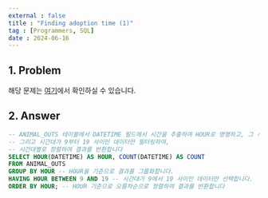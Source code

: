 ```yaml
---
external : false
title : "Finding adoption time (1)"
tag : [Programmers, SQL]
date : 2024-06-16
---
```


## 1. Problem

해당 문제는 [여기](https://school.programmers.co.kr/learn/courses/30/lessons/59412)에서 확인하실 수 있습니다.

## 2. Answer

```sql
-- ANIMAL_OUTS 테이블에서 DATETIME 필드에서 시간을 추출하여 HOUR로 명명하고, 그 시간대별로 동물이 나간 횟수를 COUNT로 세어줍니다
-- 그리고 시간대가 9부터 19 사이인 데이터만 필터링하여,
-- 시간대별로 정렬하여 결과를 반환합니다
SELECT HOUR(DATETIME) AS HOUR, COUNT(DATETIME) AS COUNT
FROM ANIMAL_OUTS
GROUP BY HOUR -- HOUR을 기준으로 결과를 그룹화합니다.
HAVING HOUR BETWEEN 9 AND 19 -- 시간대가 9에서 19 사이인 데이터만 선택합니다.
ORDER BY HOUR; -- HOUR 기준으로 오름차순으로 정렬하여 결과를 반환합니다
```
